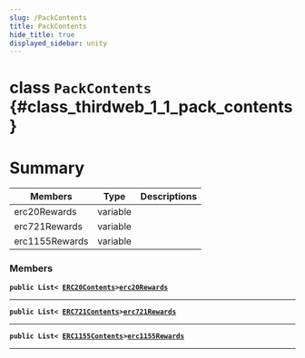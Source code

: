 ```yaml
---
slug: /PackContents
title: PackContents
hide_title: true
displayed_sidebar: unity
---
```


# class `PackContents` {#class_thirdweb_1_1_pack_contents}

# Summary

| Members        | Type     | Descriptions |
| -------------- | -------- | ------------ |
| erc20Rewards   | variable |              |
| erc721Rewards  | variable |              |
| erc1155Rewards | variable |              |

### Members

**`public List< `[`ERC20Contents`](docs/unity/ERC20Contents.md#class_thirdweb_1_1_e_r_c20_contents)`>`[`erc20Rewards`](#class_thirdweb_1_1_pack_contents_1a4bf6e325748b155a1dc383aa4206e7b3)**

---

**`public List< `[`ERC721Contents`](docs/unity/ERC721Contents.md#class_thirdweb_1_1_e_r_c721_contents)`>`[`erc721Rewards`](#class_thirdweb_1_1_pack_contents_1a86580d5381002ff206085ab66c729e6a)**

---

**`public List< `[`ERC1155Contents`](docs/unity/ERC1155Contents.md#class_thirdweb_1_1_e_r_c1155_contents)`>`[`erc1155Rewards`](#class_thirdweb_1_1_pack_contents_1aa8ed7589fb104747dcd1475340fee713)**

---
